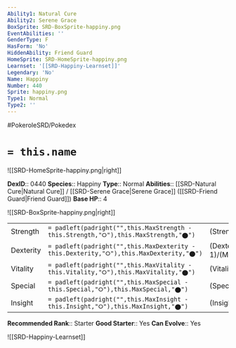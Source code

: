 ```yaml
---
Ability1: Natural Cure
Ability2: Serene Grace
BoxSprite: SRD-BoxSprite-happiny.png
EventAbilities: ''
GenderType: F
HasForm: 'No'
HiddenAbility: Friend Guard
HomeSprite: SRD-HomeSprite-happiny.png
Learnset: '[[SRD-Happiny-Learnset]]'
Legendary: 'No'
Name: Happiny
Number: 440
Sprite: happiny.png
Type1: Normal
Type2: ''
---
```


#PokeroleSRD/Pokedex

# `= this.name`

![[SRD-HomeSprite-happiny.png|right]]

**DexID**:: 0440
**Species**:: Happiny
**Type**:: Normal
**Abilities**:: [[SRD-Natural Cure|Natural Cure]] / [[SRD-Serene Grace|Serene Grace]] ([[SRD-Friend Guard|Friend Guard]])
**Base HP**:: 4

![[SRD-BoxSprite-happiny.png|right]]

|           |                                                                                        |                                          |
| --------- | -------------------------------------------------------------------------------------- | ---------------------------------------- |
| Strength  | `= padleft(padright("",this.MaxStrength - this.Strength,"⭘"),this.MaxStrength,"⬤")`    | (Strength::1)/(MaxStrength::2)   |
| Dexterity | `= padleft(padright("",this.MaxDexterity - this.Dexterity,"⭘"),this.MaxDexterity,"⬤")` | (Dexterity:: 1)/(MaxDexterity::3) |
| Vitality  | `= padleft(padright("",this.MaxVitality - this.Vitality,"⭘"),this.MaxVitality,"⬤")`    | (Vitality::1)/(MaxVitality::2)   |
| Special   | `= padleft(padright("",this.MaxSpecial - this.Special,"⭘"),this.MaxSpecial,"⬤")`       | (Special::1)/(MaxSpecial::2)     |
| Insight   | `= padleft(padright("",this.MaxInsight - this.Insight,"⭘"),this.MaxInsight,"⬤")`       | (Insight::1)/(MaxInsight::3)     |

**Recommended Rank**:: Starter
**Good Starter**:: Yes
**Can Evolve**:: Yes

![[SRD-Happiny-Learnset]]